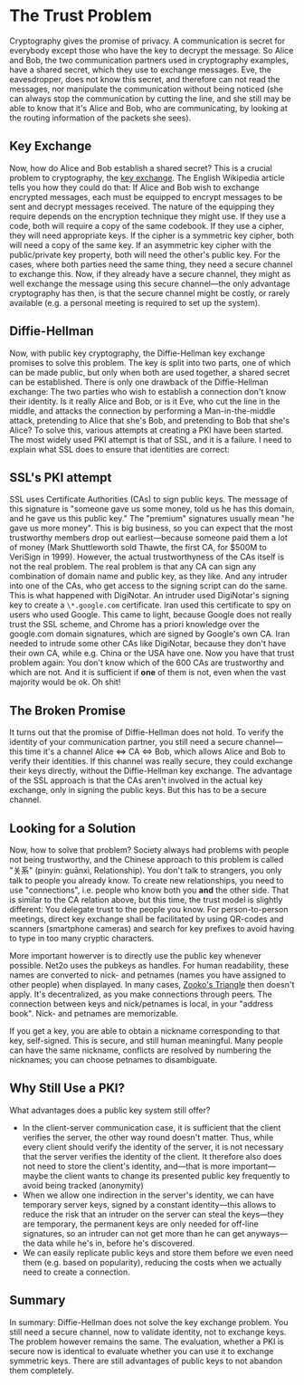 The Trust Problem
=================

Cryptography gives the promise of privacy. A communication is
secret for everybody except those who have the key to decrypt the
message. So Alice and Bob, the two communication partners used in
cryptography examples, have a shared secret, which they use to
exchange messages. Eve, the eavesdropper, does not know this secret,
and therefore can not read the messages, nor manipulate the
communication without being noticed (she can always stop the
communication by cutting the line, and she still may be able to know
that it's Alice and Bob, who are communicating, by looking at the
routing information of the packets she sees).

Key Exchange
-------------

Now, how do Alice and Bob establish a shared secret? This is a crucial problem
to cryptography, the [key
exchange](http://en.wikipedia.org/wiki/Key_exchange). The English Wikipedia
article tells you how they could do that: If Alice and Bob wish to exchange
encrypted messages, each must be equipped to encrypt messages to be sent and
decrypt messages received. The nature of the equipping they require depends on
the encryption technique they might use. If they use a code, both will require
a copy of the same codebook. If they use a cipher, they will need appropriate
keys. If the cipher is a symmetric key cipher, both will need a copy of the
same key. If an asymmetric key cipher with the public/private key property,
both will need the other's public key. For the cases, where both parties need
the same thing, they need a secure channel to exchange this. Now, if they
already have a secure channel, they might as well exchange the message using
this secure channel—the only advantage cryptography has then, is that the
secure channel might be costly, or rarely available (e.g. a personal meeting
is required to set up the system).

Diffie-Hellman
--------------

Now, with public key cryptography, the Diffie-Hellman
key exchange promises to solve this problem. The key is split into two parts,
one of which can be made public, but only when both are used together, a shared
secret can be established. There is only one drawback of the Diffie-Hellman
exchange: The two parties who wish to establish a connection don't know their
identity. Is it really Alice and Bob, or is it Eve, who cut the line in the
middle, and attacks the connection by performing a Man-in-the-middle attack,
pretending to Alice that she's Bob, and pretending to Bob that she's Alice? To
solve this, various attempts at creating a PKI have been started. The most
widely used PKI attempt is that of SSL, and it is a failure. I need to explain
what SSL does to ensure that identities are correct:

SSL's PKI attempt
-----------------

SSL uses Certificate Authorities (CAs) to sign public keys. The message of
this signature is "someone gave us some money, told us he has this domain, and
he gave us this public key." The "premium" signatures usually mean "he gave us
more money". This is big business, so you can expect that the most trustworthy
members drop out earliest—because someone paid them a lot of money (Mark
Shuttleworth sold Thawte, the first CA, for $500M to VeriSign in
1999). However, the actual trustworthyness of the CAs itself is not the real
problem. The real problem is that any CA can sign any combination of domain
name and public key, as they like. And any intruder into one of the CAs, who
get access to the signing script can do the same. This is what happened with
DigiNotar. An intruder used DigiNotar's signing key to create a
`\*.google.com` certificate. Iran used this certificate to spy on users who
used Google. This came to light, because Google does not really trust the SSL
scheme, and Chrome has a priori knowledge over the google.com domain
signatures, which are signed by Google's own CA. Iran needed to intrude some
other CAs like DigiNotar, because they don't have their own CA, while e.g.
China or the USA have one. Now you have that trust problem again: You don't
know which of the 600 CAs are trustworthy and which are not. And it is
sufficient if **one** of them is not, even when the vast majority would be
ok. Oh shit!

The Broken Promise
------------------

It turns out that the promise of Diffie-Hellman does not hold. To
verify the identity of your communication partner, you still need a
secure channel—this time it's a channel Alice ⇔ CA ⇔ Bob, which
allows Alice and Bob to verify their identities. If this channel was
really secure, they could exchange their keys directly, without the
Diffie-Hellman key exchange. The advantage of the SSL approach is that
the CAs aren't involved in the actual key exchange, only in signing
the public keys. But this has to be a secure channel.

Looking for a Solution
----------------------

Now, how to solve that problem? Society always had problems with
people not being trustworthy, and the Chinese approach to this problem
is called "关系" (pinyin: guānxì, Relationship). You don't talk to
strangers, you only talk to people you already know. To create new
relationships, you need to use "connections", i.e. people who know
both you **and** the other side.  That is similar to the CA relation
above, but this time, the trust model is slightly different: You
delegate trust to the people you know.  For person-to-person meetings,
direct key exchange shall be facilitated by using QR-codes and
scanners (smartphone cameras) and search for key prefixes to avoid
having to type in too many cryptic characters.

More important howerver is to directly use the public key whenever possible.
Net2o uses the pubkeys as handles.  For human readability, these names are
converted to nick- and petnames (names you have assigned to other people) when
displayed.  In many cases, [Zooko's
Triangle](https://en.wikipedia.org/wiki/Zooko%27s_triangle) then doesn't
apply.  It's decentralized, as you make connections through peers.  The
connection between keys and nick/petnames is local, in your "address book".
Nick- and petnames are memorizable.

If you get a key, you are able to obtain a nickname corresponding to
that key, self-signed.  This is secure, and still human meaningful.
Many people can have the same nickname, conflicts are resolved by
numbering the nicknames; you can choose petnames to disambiguate.

Why Still Use a PKI?
--------------------

What advantages does a public key system still offer?

* In the client-server communication case, it is sufficient that the client
verifies the server, the other way round doesn't matter. Thus, while every
client should verify the identity of the server, it is not necessary that the
server verifies the identity of the client. It therefore also does not need to
store the client's identity, and—that is more important—maybe the client wants
to change its presented public key frequently to avoid being tracked
(anonymity)
* When we allow one indirection in the server's identity, we can
have temporary server keys, signed by a constant identity—this allows to
reduce the risk that an intruder on the server can steal the keys—they are
temporary, the permanent keys are only needed for off-line signatures, so an
intruder can not get more than he can get anyways—the data while he's in,
before he's discovered.
* We can easily replicate public keys and store them before we even
need them (e.g. based on popularity), reducing the costs when we
actually need to create a connection.

Summary
-------

In summary: Diffie-Hellman does not solve the key exchange
problem. You still need a secure channel, now to validate identity,
not to exchange keys. The problem however remains the same. The
evaluation, whether a PKI is secure now is identical to evaluate
whether you can use it to exchange symmetric keys. There are still
advantages of public keys to not abandon them completely.
